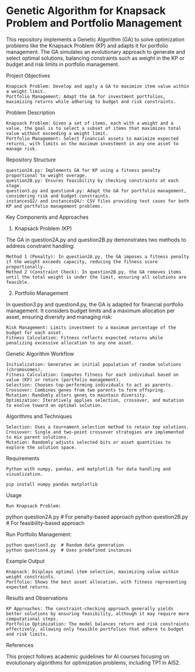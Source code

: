 # Genetic Algorithm for Knapsack Problem and Portfolio Management

This repository implements a Genetic Algorithm (GA) to solve optimization problems like the Knapsack Problem (KP) and adapts it for portfolio management. The GA simulates an evolutionary approach to generate and select optimal solutions, balancing constraints such as weight in the KP or budget and risk limits in portfolio management.

Project Objectives

    Knapsack Problem: Develop and apply a GA to maximize item value within a weight limit.
    Portfolio Management: Adapt the GA for investment portfolios, maximizing returns while adhering to budget and risk constraints.

Problem Description

    Knapsack Problem: Given a set of items, each with a weight and a value, the goal is to select a subset of items that maximizes total value without exceeding a weight limit.
    Portfolio Management: Select financial assets to maximize expected returns, with limits on the maximum investment in any one asset to manage risk.

Repository Structure

    question2A.py: Implements GA for KP using a fitness penalty proportional to weight overage.
    question2B.py: Ensures feasibility by checking constraints at each stage.
    question3.py and question4.py: Adapt the GA for portfolio management, considering risk and budget constraints.
    instancesQ2/ and instancesQ4/: CSV files providing test cases for both KP and portfolio management problems.

Key Components and Approaches
1. Knapsack Problem (KP)

The GA in question2A.py and question2B.py demonstrates two methods to address constraint handling:

    Method 1 (Penalty): In question2A.py, the GA imposes a fitness penalty if the weight exceeds capacity, reducing the fitness score proportionally.
    Method 2 (Constraint Check): In question2B.py, the GA removes items until the total weight is under the limit, ensuring all solutions are feasible.

2. Portfolio Management

In question3.py and question4.py, the GA is adapted for financial portfolio management. It considers budget limits and a maximum allocation per asset, ensuring diversity and managing risk:

    Risk Management: Limits investment to a maximum percentage of the budget for each asset.
    Fitness Calculation: Fitness reflects expected returns while penalizing excessive allocation to any one asset.

Genetic Algorithm Workflow

    Initialization: Generates an initial population of random solutions (chromosomes).
    Fitness Calculation: Computes fitness for each individual based on value (KP) or return (portfolio management).
    Selection: Chooses top-performing individuals to act as parents.
    Crossover: Combines genes from two parents to form offspring.
    Mutation: Randomly alters genes to maintain diversity.
    Optimization: Iteratively applies selection, crossover, and mutation to evolve toward an optimal solution.

Algorithms and Techniques

    Selection: Uses a tournament selection method to retain top solutions.
    Crossover: Single and two-point crossover strategies are implemented to mix parent solutions.
    Mutation: Randomly adjusts selected bits or asset quantities to explore the solution space.

Requirements

    Python with numpy, pandas, and matplotlib for data handling and visualization.

    pip install numpy pandas matplotlib

Usage

    Run Knapsack Problem:

python question2A.py  # For penalty-based approach
python question2B.py  # For feasibility-based approach

Run Portfolio Management:

    python question3.py  # Random data generation
    python question4.py  # Uses predefined instances

Example Output

    Knapsack: Displays optimal item selection, maximizing value within weight constraints.
    Portfolio: Shows the best asset allocation, with fitness representing expected returns.

Results and Observations

    KP Approaches: The constraint-checking approach generally yields better solutions by ensuring feasibility, although it may require more computational steps.
    Portfolio Optimization: The model balances return and risk constraints effectively, allowing only feasible portfolios that adhere to budget and risk limits.

References

This project follows academic guidelines for AI courses focusing on evolutionary algorithms for optimization problems, including TP1 in AI52.
